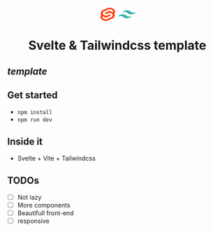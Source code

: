 <p align="center">
<img align="center" alt="Svelte" height="30" width="40" src="https://github.com/devicons/devicon/raw/master/icons/svelte/svelte-original.svg">
  <img align="center" alt="Svelte" height="30" width="40" src="https://github.com/devicons/devicon/raw/master/icons/tailwindcss/tailwindcss-plain.svg">
</p>

# <p align="center">Svelte & Tailwindcss template </p>

## $template$

## Get started 
- `npm install`
- `npm run dev`

## Inside it

- Svelte + Vite + Tailwindcss

## TODOs

- [ ] Not lazy
- [ ] More components
- [ ] Beautifull front-end
- [ ] responsive